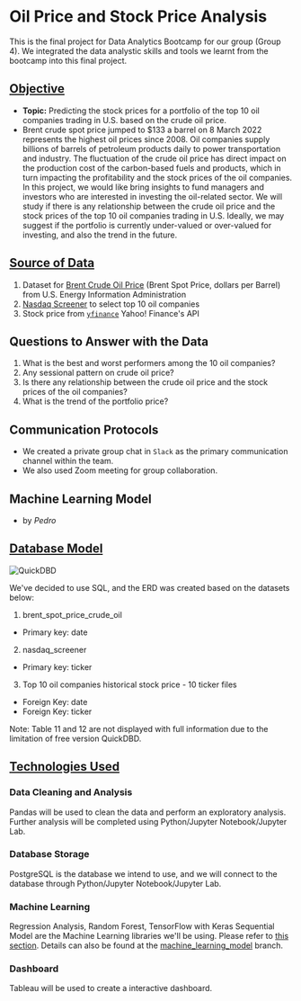 # Oil Price and Stock Price Analysis

This is the final project for Data Analytics Bootcamp for our group (Group 4). We integrated the data analystic skills and tools we learnt from the bootcamp into this final project.

## [Objective](https://github.com/kobertlam/Oil_Price_and_Stock_Price_Analysis/tree/presentation)

* **Topic:** Predicting the stock prices for a portfolio of the top 10 oil companies trading in U.S. based on the crude oil price.
* Brent crude spot price jumped to $133 a barrel on 8 March 2022 represents the highest oil prices since 2008.  Oil companies supply billions of barrels of petroleum products daily to power transportation and industry.  The fluctuation of the crude oil price has direct impact on the production cost of the carbon-based fuels and products, which in turn impacting the profitability and the stock prices of the oil companies.  In this project, we would like bring insights to fund managers and investors who are interested in investing the oil-related sector.  We will study if there is any relationship between the crude oil price and the stock prices of the top 10 oil companies trading in U.S.  Ideally, we may suggest if the portfolio is currently under-valued or over-valued for investing, and also the trend in the future.
  
## [Source of Data](https://github.com/kobertlam/Oil_Price_and_Stock_Price_Analysis/tree/dataset)

1. Dataset for [Brent Crude Oil Price](https://www.eia.gov/dnav/pet/hist_xls/RBRTEd.xls) (Brent Spot Price, dollars per Barrel) from U.S. Energy Information Administration
2. [Nasdaq Screener](https://www.nasdaq.com/market-activity/stocks/screener) to select top 10 oil companies
3. Stock price from [`yfinance`](https://pypi.org/project/yfinance/) Yahoo! Finance's API 

## Questions to Answer with the Data

1. What is the best and worst performers among the 10 oil companies?
2. Any sessional pattern on crude oil price?
3. Is there any relationship between the crude oil price and the stock prices of the oil companies?
4. What is the trend of the portfolio price?

## Communication Protocols

* We created a private group chat in `Slack` as the primary communication channel within the team.
* We also used Zoom meeting for group collaboration.

## Machine Learning Model

* by *Pedro*

## [Database Model](https://github.com/kobertlam/Oil_Price_and_Stock_Price_Analysis/tree/database)

![QuickDBD](https://user-images.githubusercontent.com/93500353/159140505-adecb2ca-1ac1-481a-97da-a7c9e87b2562.png)

We've decided to use SQL, and the ERD was created based on the datasets below:
1. brent_spot_price_crude_oil
* Primary key: date
2. nasdaq_screener
* Primary key: ticker
3. Top 10 oil companies historical stock price - 10 ticker files
* Foreign Key: date
* Foreign Key: ticker
  
Note: Table 11 and 12 are not displayed with full information due to the limitation of free version QuickDBD.

## [Technologies Used](https://github.com/kobertlam/Oil_Price_and_Stock_Price_Analysis/tree/technologies)

### Data Cleaning and Analysis
Pandas will be used to clean the data and perform an exploratory analysis. Further analysis will be completed using Python/Jupyter Notebook/Jupyter Lab.

### Database Storage
PostgreSQL is the database we intend to use, and we will connect to the database through Python/Jupyter Notebook/Jupyter Lab.

### Machine Learning

Regression Analysis, Random Forest, TensorFlow with Keras Sequential Model are the Machine Learning libraries we'll be using. Please refer to [this section](https://github.com/kobertlam/Oil_Price_and_Stock_Price_Analysis#machine-learning-model). Details can also be found at the [machine_learning_model](https://github.com/kobertlam/Oil_Price_and_Stock_Price_Analysis/tree/machine_learning_model) branch. 

### Dashboard
Tableau will be used to create a interactive dashboard. 